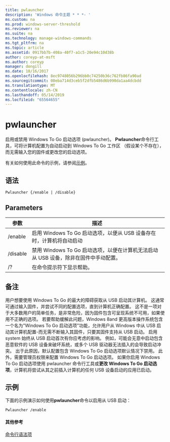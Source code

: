 ```yaml
---
title: pwlauncher
description: 'Windows 命令主题 * * *- '
ms.custom: na
ms.prod: windows-server-threshold
ms.reviewer: na
ms.suite: na
ms.technology: manage-windows-commands
ms.tgt_pltfrm: na
ms.topic: article
ms.assetid: 0917bb7b-408a-40f7-a1c5-20e94c10d38b
author: coreyp-at-msft
ms.author: coreyp
manager: dongill
ms.date: 10/16/2017
ms.openlocfilehash: 8ec9748056b296bb0c74250b36c762fb86fa90ad
ms.sourcegitcommit: 08eba714d3ceb5f2dfb5486d6b990da1aa4dcbdd
ms.translationtype: MT
ms.contentlocale: zh-CN
ms.lasthandoff: 05/14/2019
ms.locfileid: "65564655"
---
```

# <a name="pwlauncher"></a>pwlauncher



启用或禁用 Windows To Go 启动选项 (pwlauncher)。 **Pwlauncher**命令行工具，可将计算机配置为自动启动到 Windows To Go 工作区 （假设某个不存在），而无需输入您的固件或更改您的启动选项。

有关如何使用此命令的示例，请参阅[示例](#BKMK_examples)。

## <a name="syntax"></a>语法

```
Pwlauncher {/enable | /disable}
```

## <a name="parameters"></a>Parameters

|参数|描述|
|---------|-----------|
|/enable|启用 Windows To Go 启动选项，以便从 USB 设备存在时，计算机将自动启动|
|/disable|禁用 Windows To Go 启动选项，以便在计算机无法启动从 USB 设备，除非在固件中手动配置。|
|/?|在命令提示符下显示帮助。|

## <a name="remarks"></a>备注

用户想要使用 Windows To Go 的最大的障碍获取从 USB 启动其计算机。 这通常可通过输入固件，并尝试不同的配置选项，直到计算机正确配置。 这不是一项对于大多数用户的简单任务，是非常危险，因为固件包含可呈现系统不可用，如果使用不正确的选项。 若要帮助缓解此问题，Windows 8and 更高版本操作系统包含一个名为"Windows To Go 启动选项"功能，允许用户从 Windows 中从 USB 启动其计算机配置-而无需不断输入其固件，只要其固件支持从 USB 启动。 启用 system 始终从 USB 启动首次有你应考虑的影响。 例如，可能会无意中启动包含恶意软件的 USB 设备来破坏系统，或多个 USB 驱动器无法插入的会导致启动冲突。 出于此原因，默认配置包含 Windows To Go 启动选项默认情况下禁用。 此外，需要管理员权限来配置 Windows To Go 启动选项。 如果你启用 Windows To Go 启动选项使用 pwlauncher 命令行工具或**更改 Windows To Go 启动选项**，计算机将尝试从其之前插入计算机的任何 USB 设备启动的应用已启动。

## <a name="BKMK_examples"></a>示例

下面的示例演示如何使用**pwlauncher**命令以启用从 USB 启动：
```
Pwlauncher /enable
```

#### <a name="additional-references"></a>其他参考

[命令行语法项](command-line-syntax-key.md)